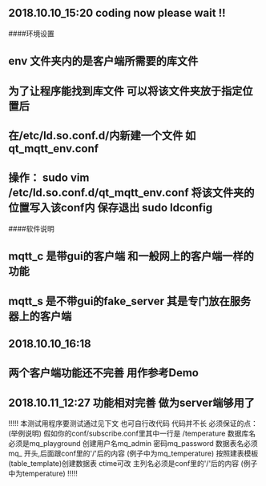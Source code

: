 ## 2018.10.10_15:20   coding now please wait !!
####环境设置
## env 文件夹内的是客户端所需要的库文件 
## 为了让程序能找到库文件 可以将该文件夹放于指定位置后 
## 在/etc/ld.so.conf.d/内新建一个文件 如 qt_mqtt_env.conf
## 操作： sudo vim /etc/ld.so.conf.d/qt_mqtt_env.conf   将该文件夹的位置写入该conf内 保存退出 sudo ldconfig
####软件说明
## mqtt_c 是带gui的客户端 和一般网上的客户端一样的功能
## mqtt_s 是不带gui的fake_server 其是专门放在服务器上的客户端
## 
## 2018.10.10_16:18 
## 两个客户端功能还不完善 用作参考Demo

## 2018.10.11_12:27 功能相对完善 做为server端够用了
!!!!!
本测试用程序要测试通过见下文 也可自行改代码 代码并不长
必须保证的点：(举例说明)
假如你的conf/subscribe.conf里其中一行是 /temperature
数据库名必须是mq_playground
创建用户名mq_admin 密码mq_password
数据表名必须 mq_ 开头,后面跟conf里的'/'后的内容 (例子中为mq_temperature)
按照建表模板(table_template)创建数据表 ctime可改 主列名必须是conf里的'/'后的内容 (例子中为temperature)
!!!!!
